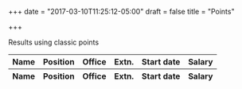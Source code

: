 +++
date = "2017-03-10T11:25:12-05:00"
draft = false
title = "Points"

+++

Results using classic points

<table id="example" class="display" cellspacing="0" width="100%">
    <thead>
        <tr>
            <th>Name</th>
            <th>Position</th>
            <th>Office</th>
            <th>Extn.</th>
            <th>Start date</th>
            <th>Salary</th>
        </tr>
    </thead>
    <tfoot>
        <tr>
            <th>Name</th>
            <th>Position</th>
            <th>Office</th>
            <th>Extn.</th>
            <th>Start date</th>
            <th>Salary</th>
        </tr>
    </tfoot>
</table>
